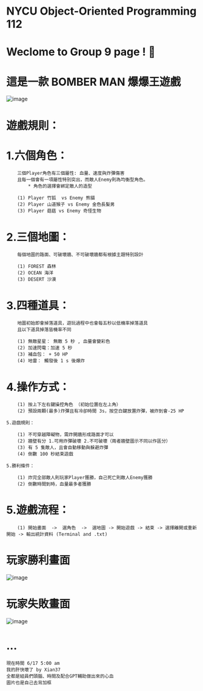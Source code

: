 # NYCU Object-Oriented Programming 112
# Weclome to Group 9 page ! 🙌
# 這是一款 BOMBER MAN 爆爆王遊戲


![image](https://github.com/Xian37/group9_project/blob/main/Game_Picture/start.png)

# 遊戲規則：

# 	1.六個角色：

		三個Player角色有三個屬性: 血量、速度與炸彈傷害
  		且每一個會有一項屬性特別突出，而敵人Enemy則為均衡型角色。
    		* 角色的選擇會綁定敵人的造型
    
		(1) Player 竹狐  vs Enemy 熊貓
		(2) Player 山道猴子 vs Enemy 金色長髮男 
		(3) Player 菇菇 vs Enemy 奇怪生物
	
#	2.三個地圖：

		每個地圖的路面、可破壞牆、不可破壞牆都有根據主題特別設計
  
		(1) FOREST 森林
		(2) OCEAN 海洋
		(3) DESERT 沙漠
	
#	3.四種道具：

		地圖初始即會掉落道具，遊玩過程中也會每五秒以低機率掉落道具
		且以下道具掉落皆機率不同
  
		(1) 無敵星星： 無敵 5 秒 , 血量會變彩色
		(2) 加速閃電：加速 5 秒
		(3) 補血包： + 50 HP
		(4) 地雷： 觸發後 1 s 後爆炸
		
#	4.操作方式：

		(1) 按上下左右鍵操控角色 （初始位置在左上角） 
		(2) 預設兩顆(最多)炸彈且有冷卻時間 3s，按空白鍵放置炸彈，被炸到會-25 HP
  
  	5.遊戲規則：
   
		(1) 不可穿越障礙物，需炸開牆形成路面才可以
		(2) 牆壁有分 1.可用炸彈破壞 2.不可破壞（兩者牆壁圖示不同以作區分）
		(3) 有 5 隻敵人，且會自動移動與躲避炸彈
  		(4) 倒數 100 秒結束遊戲
  
  	5.勝利條件：
   
		(1) 炸完全部敵人則玩家Player獲勝，自己死亡則敵人Enemy獲勝
		(2) 倒數時間到時，血量最多者獲勝

			

# 	5.遊戲流程：

		(1) 開始畫面  ->  選角色  ->  選地圖 -> 開始遊戲 -> 結束 -> 選擇離開或重新開始 -> 輸出統計資料 (Terminal and .txt)
  


# 玩家勝利畫面
![image](https://github.com/Xian37/group9_project/blob/main/Game_Picture/gamewin.png)
# 
# 玩家失敗畫面
![image](https://github.com/Xian37/group9_project/blob/main/Game_Picture/gameover.png)
# ...
	現在時間 6/17 5:00 am
	我的肝快壞了 by Xian37
	全都是組員們頭腦、時間及配合GPT輔助做出來的心血
	圖片也是自己去背加框
